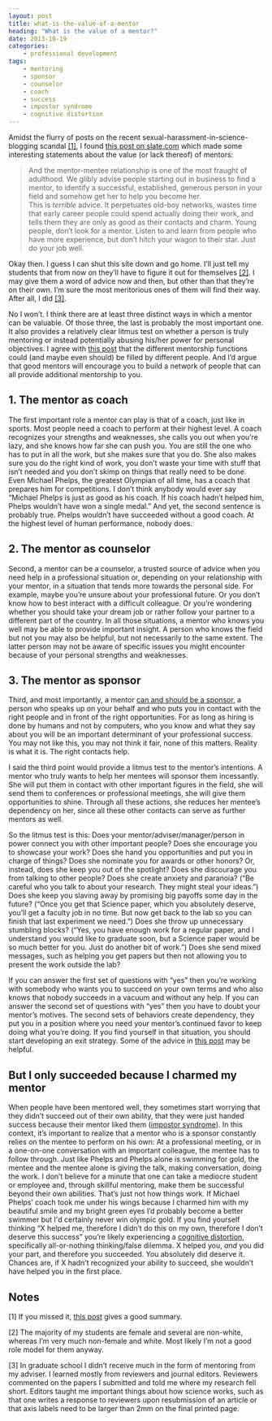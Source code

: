 ```yaml
---
layout: post
title: what-is-the-value-of-a-mentor
heading: "What is the value of a mentor?"
date: 2013-10-19
categories: 
    - professional development
tags:
    - mentoring
    - sponsor
    - counselor
    - coach
    - success
    - impostor syndrome
    - cognitive distortion
---
```

Amidst the flurry of posts on the recent sexual-harassment-in-science-blogging scandal [[1]](#note1), I found [this post on slate.com](http://www.slate.com/articles/double_x/doublex/2013/10/science_blogging_scandal_bora_zivkovic_and_sexual_harassment.html) which made some interesting statements about the value (or lack thereof) of mentors:

> And the mentor-mentee relationship is one of the most fraught of adulthood. We glibly advise people starting out in business to find a mentor, to identify a successful, established, generous person in your field and somehow get her to help you become her.  
> This is *terrible* advice. It perpetuates old-boy networks, wastes time that early career people could spend actually doing their work, and tells them they are only as good as their contacts and charm. Young people, don’t look for a mentor. Listen to and learn from people who have more experience, but don’t hitch your wagon to their star. Just do your job well.

<!--more-->


Okay then. I guess I can shut this site down and go home. I’ll just tell my students that from now on they’ll have to figure it out for themselves [[2]](#note2). I may give them a word of advice now and then, but other than that they’re on their own. I’m sure the most meritorious ones of them will find their way. After all, I did [[3]](#note3).

No I won’t. I think there are at least three distinct ways in which a mentor can be valuable. Of those three, the last is probably the most important one. It also provides a relatively clear litmus test on whether a person is truly mentoring or instead potentially abusing his/her power for personal objectives. I agree with [this post](http://tenureshewrote.wordpress.com/2013/09/08/it-takes-a-village-to-mentor-an-academic/) that the different mentorship functions could (and maybe even should) be filled by different people. And I’d argue that good mentors will encourage you to build a network of people that can all provide additional mentorship to you.

## 1. The mentor as coach

The first important role a mentor can play is that of a coach, just like in sports. Most people need a coach to perform at their highest level. A coach recognizes your strengths and weaknesses, she calls you out when you’re lazy, and she knows how far she can push you. You are still the one who has to put in all the work, but she makes sure that you do. She also makes sure you do the right kind of work, you don’t waste your time with stuff that isn’t needed and you don’t skimp on things that really need to be done. Even Michael Phelps, the greatest Olympian of all time, has a coach that prepares him for competitions. I don’t think anybody would ever say “Michael Phelps is just as good as his coach. If his coach hadn’t helped him, Phelps wouldn’t have won a single medal.” And yet, the second sentence is probably true. Phelps wouldn’t have succeeded without a good coach. At the highest level of human performance, nobody does.

## 2. The mentor as counselor

Second, a mentor can be a counselor, a trusted source of advice when you need help in a professional situation or, depending on your relationship with your mentor, in a situation that tends more towards the personal side. For example, maybe you’re unsure about your professional future. Or you don’t know how to best interact with a difficult colleague. Or you’re wondering whether you should take your dream job or rather follow your partner to a different part of the country. In all those situations, a mentor who knows you well may be able to provide important insight. A person who knows the field but not you may also be helpful, but not necessarily to the same extent. The latter person may not be aware of specific issues you might encounter because of your personal strengths and weaknesses.

## 3. The mentor as sponsor 

Third, and most importantly, a mentor [can and should be a sponsor,](http://www.forbes.com/sites/danschawbel/2013/09/10/sylvia-ann-hewlett-find-a-sponsor-instead-of-a-mentor/) a person who speaks up on your behalf and who puts you in contact with the right people and in front of the right opportunities. For as long as hiring is done by humans and not by computers, who you know and what they say about you will be an important determinant of your professional success. You may not like this, you may not think it fair, none of this matters. Reality is what it is. The right contacts help.

I said the third point would provide a litmus test to the mentor’s intentions. A mentor who truly wants to help her mentees will sponsor them incessantly. She will put them in contact with other important figures in the field, she will send them to conferences or professional meetings, she will give them opportunities to shine. Through all these actions, she reduces her mentee’s dependency on her, since all these other contacts can serve as further mentors as well. 

So the litmus test is this: Does your mentor/adviser/manager/person in power connect you with other important people? Does she encourage you to showcase your work? Does she hand you opportunities and put you in charge of things? Does she nominate you for awards or other honors? Or, instead, does she keep you out of the spotlight? Does she discourage you from talking to other people? Does she create anxiety and paranoia? (“Be careful who you talk to about your research. They might steal your ideas.”) Does she keep you slaving away by promising big payoffs some day in the future? (“Once you get that Science paper, which you absolutely deserve, you’ll get a faculty job in no time. But now get back to the lab so you can finish that last experiment we need.”) Does she throw up unnecessary stumbling blocks? (“Yes, you have enough work for a regular paper, and I understand you would like to graduate soon, but a Science paper would be so much better for you. Just do another bit of work.”) Does she send mixed messages, such as helping you get papers but then not allowing you to present the work outside the lab?

If you can answer the first set of questions with “yes” then you’re working with somebody who wants you to succeed on your own terms and who also knows that nobody succeeds in a vacuum and without any help. If you can answer the second set of questions with “yes” then you have to doubt your mentor’s motives. The second sets of behaviors create dependency, they put you in a position where you need your mentor’s continued favor to keep doing what you’re doing. If you find yourself in that situation, you should start developing an exit strategy. Some of the advice in [this post](http://tenureshewrote.wordpress.com/2013/08/12/toxic-academic-mentors/) may be helpful.

## But I only succeeded because I charmed my mentor

When people have been mentored well, they sometimes start worrying that they didn’t succeed out of their own ability, that they were just handed success because their mentor liked them ([impostor syndrome](http://en.wikipedia.org/wiki/Impostor_syndrome)). In this context, it’s important to realize that a mentor who is a sponsor constantly relies on the mentee to perform on his own: At a professional meeting, or in a one-on-one conversation with an important colleague, the mentee has to follow through. Just like Phelps and Phelps alone is swimming for gold, the mentee and the mentee alone is giving the talk, making conversation, doing the work. I don’t believe for a minute that one can take a mediocre student or employee and, through skillful mentoring, make them be successful beyond their own abilities. That’s just not how things work. If Michael Phelps’ coach took me under his wings because I charmed him with my beautiful smile and my bright green eyes I’d probably become a better swimmer but I'd certainly never win olympic gold. If you find yourself thinking “X helped me, therefore I didn’t do this on my own, therefore I don’t deserve this success” you’re likely experiencing a [cognitive distortion,](http://en.wikipedia.org/wiki/Cognitive_distortion) specifically all-or-nothing thinking/false dilemma. X helped you, *and* you did your part, and therefore you succeeded. You absolutely did deserve it. Chances are, if X hadn’t recognized your ability to succeed, she wouldn’t have helped you in the first place.

## Notes

[1]<a id="note1"></a> If you missed it, [this post](http://blogs.plos.org/onscienceblogs/2013/10/18/gossip-scandal-shutdown-shutdown-obamacare/) gives a good summary.

[2]<a id="note2"></a> The majority of my students are female and several are non-white, whereas I’m very much non-female and white. Most likely I’m not a good role model for them anyway.

[3]<a id="note3"></a> In graduate school I didn’t receive much in the form of mentoring from my adviser. I learned mostly from reviewers and journal editors. Reviewers commented on the papers I submitted and told me where my research fell short. Editors taught me important things about how science works, such as that one writes a response to reviewers upon resubmission of an article or that axis labels need to be larger than 2mm on the final printed page.
